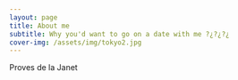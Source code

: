 ```yaml
---
layout: page
title: About me
subtitle: Why you'd want to go on a date with me ?¿?¿?¿
cover-img: /assets/img/tokyo2.jpg
---
```

Proves de la Janet